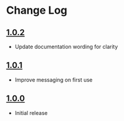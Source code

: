 # Change Log

## [1.0.2]

- Update documentation wording for clarity

## [1.0.1]

- Improve messaging on first use

## [1.0.0]

- Initial release

[1.0.2]: https://github.com/Motivesoft/vscode-weather-status-open-meteo/releases/tag/v1.0.2
[1.0.1]: https://github.com/Motivesoft/vscode-weather-status-open-meteo/releases/tag/v1.0.1
[1.0.0]: https://github.com/Motivesoft/vscode-weather-status-open-meteo/releases/tag/v1.0.0